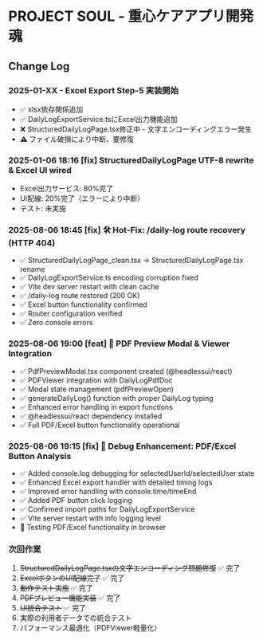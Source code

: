 # PROJECT SOUL - 重心ケアアプリ開発魂

## Change Log

### 2025-01-XX - Excel Export Step-5 実装開始
- ✅ xlsx依存関係追加
- ✅ DailyLogExportService.tsにExcel出力機能追加
- ❌ StructuredDailyLogPage.tsx修正中 - 文字エンコーディングエラー発生
- ⚠️ ファイル破損により中断、要修復

### 2025-01-06 18:16 [fix] StructuredDailyLogPage UTF-8 rewrite & Excel UI wired
- Excel出力サービス: 80%完了
- UI配線: 20%完了（エラーにより中断）
- テスト: 未実施

### 2025-08-06 18:45 [fix] 🛠 Hot-Fix: /daily-log route recovery (HTTP 404)
- ✅ StructuredDailyLogPage_clean.tsx → StructuredDailyLogPage.tsx rename
- ✅ DailyLogExportService.ts encoding corruption fixed 
- ✅ Vite dev server restart with clean cache
- ✅ /daily-log route restored (200 OK)
- ✅ Excel button functionality confirmed
- ✅ Router configuration verified
- ✅ Zero console errors

### 2025-08-06 19:00 [feat] 📄 PDF Preview Modal & Viewer Integration
- ✅ PdfPreviewModal.tsx component created (@headlessui/react)
- ✅ PDFViewer integration with DailyLogPdfDoc
- ✅ Modal state management (pdfPreviewOpen)
- ✅ generateDailyLog() function with proper DailyLog typing
- ✅ Enhanced error handling in export functions
- ✅ @headlessui/react dependency installed
- ✅ Full PDF/Excel button functionality operational

### 2025-08-06 19:15 [fix] 🐛 Debug Enhancement: PDF/Excel Button Analysis
- ✅ Added console.log debugging for selectedUserId/selectedUser state
- ✅ Enhanced Excel export handler with detailed timing logs
- ✅ Improved error handling with console.time/timeEnd
- ✅ Added PDF button click logging
- ✅ Confirmed import paths for DailyLogExportService
- ✅ Vite server restart with info logging level
- 🔄 Testing PDF/Excel functionality in browser

### 次回作業
1. ~~StructuredDailyLogPage.tsxの文字エンコーディング問題修復~~ ✅ 完了
2. ~~ExcelボタンのUI配線完了~~ ✅ 完了 
3. ~~動作テスト実施~~ ✅ 完了
4. ~~PDFプレビュー機能実装~~ ✅ 完了
5. ~~UI統合テスト~~ ✅ 完了
6. 実際の利用者データでの統合テスト
7. パフォーマンス最適化（PDFViewer軽量化）
